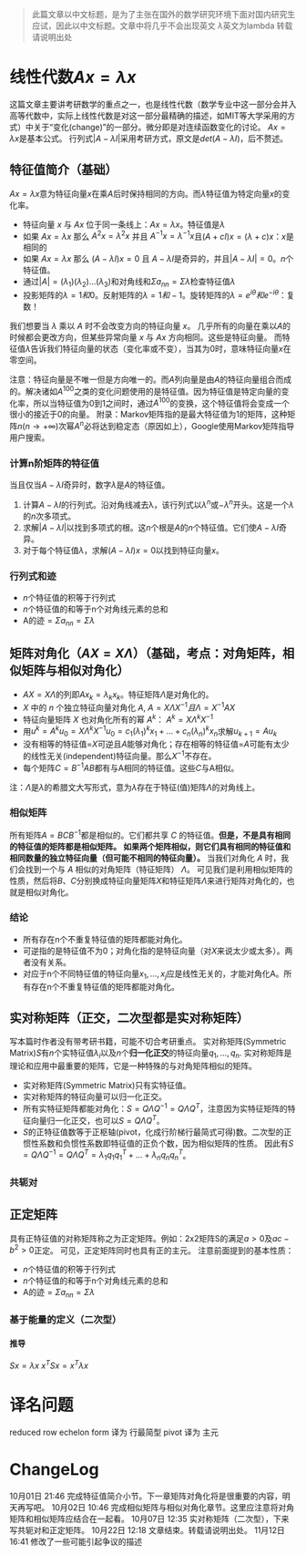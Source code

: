 > 此篇文章以中文标题，是为了主张在国外的数学研究环境下面对国内研究生应试，因此以中文标题。文章中将几乎不会出现英文
> $λ$英文为lambda
> 转载请说明出处

# 线性代数$Ax=λx$

这篇文章主要讲考研数学的重点之一，也是线性代数（数学专业中这一部分会并入高等代数中，实际上线性代数是对这一部分最精确的描述，如MIT等大学采用的方式）中关于“变化(change)”的一部分。微分即是对连续函数变化的讨论。
$Ax=λx$是基本公式。
行列式$|A-λI|$采用考研方式，原文是$det(A-λI)$，后不赘述。

## 特征值简介（基础）

$Ax=λx$意为特征向量$x$在乘$A$后时保持相同的方向。而$λ$特征值为特定向量$x$的变化率。

- 特征向量 $x$ 与 $Ax$ 位于同一条线上：$Ax=λx$。特征值是$λ$
- 如果 $Ax=λx$ 那么 $A^2x=λ^2x$ 并且 $A^{-1}x=λ^{-1}x$且$(A+cI)x=(λ+c)x$：$x$是相同的
- 如果 $Ax=λx$ 那么 $(A-λI)x=0$ 且 $A-λI$是奇异的，并且$|A-λI|=0$。$n$个特征值。
- 通过$|A|=(λ_1)(λ_2)...(λ_3)$和对角线和$\Sigma{a_{nn}}=\Sigma{λ}$检查特征值$λ$
- 投影矩阵的$λ=1和0$。反射矩阵的$λ=1和-1$。旋转矩阵的$λ=e^{iθ}和e^{-iθ}$：复数！

我们想要当 $λ$ 乘以 $A$ 时不会改变方向的特征向量 $x$。
几乎所有的向量在乘以$A$的时候都会更改方向，但某些异常向量 $x$ 与 $Ax$ 方向相同。这些是特征向量。
而特征值$λ$告诉我们特征向量的状态（变化率或不变），当其为0时，意味特征向量$x$在零空间。

注意：特征向量是不唯一但是方向唯一的。而$A$列向量是由$A$的特征向量组合而成的。解决诸如$A^{100}$之类的变化问题使用的是特征值。因为特征值是特定向量的变化率，所以当特征值为0到1之间时，通过$A^{100}$的变换，这个特征值将会变成一个很小的接近于0的向量。
附录：Markov矩阵指的是最大特征值为1的矩阵，这种矩阵$n(n\to+\infty)$次幂$A^n$必将达到稳定态（原因如上），Google使用Markov矩阵指导用户搜索。

### 计算n阶矩阵的特征值

当且仅当$A-λI$奇异时，数字$λ$是$A$的特征值。

1. 计算$A-λI$的行列式。沿对角线减去λ，该行列式以$λ^n$或$-λ^n$开头。这是一个$λ$的$n$次多项式。
2. 求解$|A-λI|$以找到多项式的根。这$n$个根是$A$的$n$个特征值。它们使$A-λI$奇异。
3. 对于每个特征值$λ$，求解$(A-λI)x=0$以找到特征向量$x$。

### 行列式和迹

- $n$个特征值的积等于行列式
- $n$个特征值的和等于n个对角线元素的总和
- A的迹$=\Sigma{a_{nn}}=\Sigma{λ}$

## 矩阵对角化（$AX=XΛ$）（基础，考点：对角矩阵，相似矩阵与相似对角化）

- $AX=XΛ$的列即$Ax_k=λ_kx_k$。特征矩阵$Λ$是对角化的。
- $X$ 中的 $n$ 个独立特征向量对角化 $A$, $A=XΛX^{-1}且Λ=X^{-1}AX$
- 特征向量矩阵 $X$ 也对角化所有的幂 $A^k$： $A^k=XΛ^kX^{-1}$
- 用$u^k=A^ku_0=XΛ^kX^{-1}u_0=c_1(λ_1)^kx_1+...+c_n(λ_n)^kx_n$求解$u_{k+1}=Au_{k}$
- 没有相等的特征值=$X$可逆且$A$能够对角化；存在相等的特征值=$A$可能有太少的线性无关(independent)特征向量。那么$X^{-1}$不存在。
- 每个矩阵$C=B^{-1}AB$都有与A相同的特征值。这些$C$与A相似。

注：$Λ$是$λ$的希腊文大写形式，意为$λ$存在于特征(值)矩阵$Λ$的对角线上。

### 相似矩阵

所有矩阵$A=BCB^{-1}$都是相似的。它们都共享 $C$ 的特征值。<b>但是，不是具有相同的特征值的矩阵都是相似矩阵。</b>
<b>如果两个矩阵相似，则它们具有相同的特征值和相同数量的独立特征向量（但可能不相同的特征向量）。</b>
当我们对角化 $A$ 时，我们会找到一个与 $A$ 相似的对角矩阵（特征矩阵） $Λ$。
可见我们是利用相似矩阵的性质，然后将$B、C$分别换成特征向量矩阵$X$和特征矩阵$Λ$来进行矩阵对角化的，也就是相似对角化。

### 结论
- 所有存在n个不重复特征值的矩阵都能对角化。
- 可逆指的是特征值不为0；对角化指的是特征向量（对$X$来说太少或太多）。两者没有关系。
- 对应于n个不同特征值的特征向量$x_1, ..., x_j$应是线性无关的，才能对角化A。所有存在n个不重复特征值的矩阵都能对角化。

## 实对称矩阵（正交，二次型都是实对称矩阵）

写本篇时作者没有带考研书籍，可能不切合考研重点。
实对称矩阵(Symmetric Matrix)$S$有$n$个实特征值$λ_i$以及$n$个<b>归一化正交</b>的特征向量$q_1,...,q_n$.
实对称矩阵是理论和应用中最重要的矩阵，它是一种特殊的与对角矩阵相似的矩阵。

- 实对称矩阵(Symmetric Matrix)只有实特征值。
- 实对称矩阵的特征向量可以归一化正交。
- 所有实特征矩阵都能对角化：$S=QΛQ^{-1}=QΛQ^T$，注意因为实特征矩阵的特征向量归一化正交，也可以$S=QΛQ^T$。
- $S$的正特征值数等于正枢轴(pivot，化成行阶梯行最简式可得)数。二次型的正惯性系数和负惯性系数即特征值的正负个数，因为相似矩阵的性质。
因此有$S=QΛQ^{-1}=QΛQ^T=λ_1q_1q_1^T+...+λ_nq_nq_n^T$。

### 共轭对

## 正定矩阵

具有正特征值的对称矩阵称之为正定矩阵。例如：2x2矩阵S的满足$a>0$及$ac-b^2>0$正定。
可见，正定矩阵同时也具有正的主元。
注意前面提到的基本性质：
- $n$个特征值的积等于行列式
- $n$个特征值的和等于n个对角线元素的总和
- A的迹$=\Sigma{a_{nn}}=\Sigma{λ}$

### 基于能量的定义（二次型）

#### 推导

$Sx=λx$
$x^TSx=x^Tλx$


# 译名问题

reduced row echelon form 译为 行最简型
pivot 译为 主元


# ChangeLog

10月01日 21:46 完成特征值简介小节。下一章矩阵对角化将是很重要的内容，明天再写吧。
10月02日 10:46 完成相似矩阵与相似对角化章节。这里应注意将对角矩阵和相似矩阵应结合在一起看。
10月07日 12:35 实对称矩阵（二次型），下来写共轭对和正定矩阵。
10月22日 12:18 文章结束。转载请说明出处。
11月12日 16:41 修改了一些可能引起争议的描述